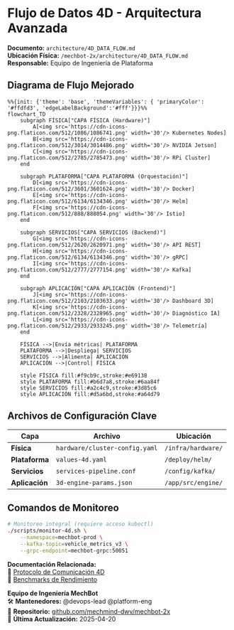 # **Flujo de Datos 4D - Arquitectura Avanzada**  
**Documento:** `architecture/4D_DATA_FLOW.md`  
**Ubicación Física:** `/mechbot-2x/architecture/4D_DATA_FLOW.md`  
**Responsable:** Equipo de Ingeniería de Plataforma  

## **Diagrama de Flujo Mejorado**  
```mermaid
%%{init: {'theme': 'base', 'themeVariables': { 'primaryColor': '#ffdfd3', 'edgeLabelBackground':'#fff'}}}%%
flowchart_TD
    subgraph FÍSICA["CAPA FÍSICA (Hardware)"]
        A[<img src='https://cdn-icons-png.flaticon.com/512/1086/1086741.png' width='30'/> Kubernetes Nodes]
        B[<img src='https://cdn-icons-png.flaticon.com/512/3014/3014486.png' width='30'/> NVIDIA Jetson]
        C[<img src='https://cdn-icons-png.flaticon.com/512/2785/2785473.png' width='30'/> RPi Cluster]
    end

    subgraph PLATAFORMA["CAPA PLATAFORMA (Orquestación)"]
        D[<img src='https://cdn-icons-png.flaticon.com/512/3601/3601624.png' width='30'/> Docker]
        E[<img src='https://cdn-icons-png.flaticon.com/512/6134/6134346.png' width='30'/> Helm]
        F[<img src='https://cdn-icons-png.flaticon.com/512/888/888054.png' width='30'/> Istio]
    end

    subgraph SERVICIOS["CAPA SERVICIOS (Backend)"]
        G[<img src='https://cdn-icons-png.flaticon.com/512/2620/2620971.png' width='30'/> API REST]
        H[<img src='https://cdn-icons-png.flaticon.com/512/6134/6134346.png' width='30'/> gRPC]
        I[<img src='https://cdn-icons-png.flaticon.com/512/2777/2777154.png' width='30'/> Kafka]
    end

    subgraph APLICACIÓN["CAPA APLICACIÓN (Frontend)"]
        J[<img src='https://cdn-icons-png.flaticon.com/512/2103/2103633.png' width='30'/> Dashboard 3D]
        K[<img src='https://cdn-icons-png.flaticon.com/512/2328/2328965.png' width='30'/> Diagnóstico IA]
        L[<img src='https://cdn-icons-png.flaticon.com/512/2933/2933245.png' width='30'/> Telemetría]
    end

    FÍSICA -->|Envía métricas| PLATAFORMA
    PLATAFORMA -->|Despliega| SERVICIOS
    SERVICIOS -->|Alimenta| APLICACIÓN
    APLICACIÓN -->|Control| FÍSICA

    style FÍSICA fill:#f9cb9c,stroke:#e69138
    style PLATAFORMA fill:#b6d7a8,stroke:#6aa84f
    style SERVICIOS fill:#a2c4c9,stroke:#3d85c6
    style APLICACIÓN fill:#d5a6bd,stroke:#a64d79
```

## **Archivos de Configuración Clave**  

| Capa | Archivo | Ubicación |  
|------|---------|-----------|  
| **Física** | `hardware/cluster-config.yaml` | `/infra/hardware/` |  
| **Plataforma** | `values-4d.yaml` | `/deploy/helm/` |  
| **Servicios** | `services-pipeline.conf` | `/config/kafka/` |  
| **Aplicación** | `3d-engine-params.json` | `/app/src/engine/` |  

## **Comandos de Monitoreo**  

```bash
# Monitoreo integral (requiere acceso kubectl)
./scripts/monitor-4d.sh \
    --namespace=mechbot-prod \
    --kafka-topic=vehicle_metrics_v3 \
    --grpc-endpoint=mechbot-grpc:50051
```

**Documentación Relacionada:**  
📌 [Protocolo de Comunicación 4D](architecture/4D_COMMS_PROTOCOL.md)  
📌 [Benchmarks de Rendimiento](performance/4D_BENCHMARKS.md)  

**Equipo de Ingeniería MechBot**  
🛠️ **Mantenedores:** @devops-lead @platform-eng  
🔗 **Repositorio:** [github.com/mechmind-dwv/mechbot-2x](https://github.com/mechmind-dwv/mechbot-2x)  
📅 **Última Actualización:** 2025-04-20
